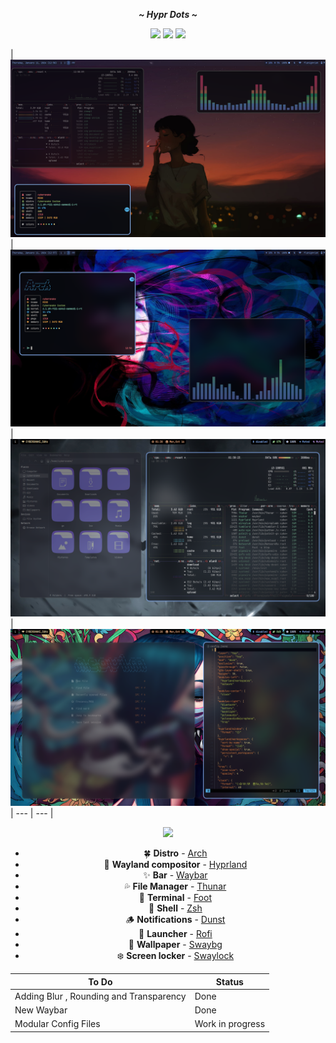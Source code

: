 <div align="center">
  <p></p>
  <p><b><i> ~ Hypr Dots ~ </i></b></p>
  <img src="https://img.shields.io/github/last-commit/cybersnake223/Hypr?color=%23c4a7e7&style=for-the-badge">
  <img src="https://img.shields.io/github/repo-size/cybersnake223/Hypr?color=%23c4a7e7&style=for-the-badge">
  <img src="https://img.shields.io/github/stars/cybersnake223/Hypr?color=%23c4a7e7&style=for-the-badge">
</div>


| ![1](asset1.png) | ![2](asset2.png)  
| ![3](asset3.png) | ![4](asset4.png)  
| --- | --- |  

<div align="center"><img src="https://raw.githubusercontent.com/catppuccin/catppuccin/main/assets/footers/gray0_ctp_on_line.png"></div>

<div align="center">
  <p></p>
  
  - 🍀 **Distro** - [Arch](https://archlinux.org/) 
  - 🌼 **Wayland compositor** - [Hyprland](https://hyprland.org/) 
  - ✨ **Bar** - [Waybar](https://github.com/Alexays/Waybar) 
  - 💦 **File Manager** - [Thunar](https://gitlab.xfce.org/xfce/thunar) 
  - 🌷 **Terminal** - [Foot](https://github.com/DanteAlighierin/foot) 
  - 🍄 **Shell** - [Zsh](https://zsh.sourceforge.io/) 
  - 🪵 **Notifications** - [Dunst](https://github.com/emersion/mako) 
  - 🌻 **Launcher** - [Rofi](https://github.com/lbonn/rofi) 
  - 🍁 **Wallpaper** - [Swaybg](https://github.com/swaywm/swaybg) 
  - ❄️ **Screen locker** - [Swaylock](https://github.com/swaywm/swaylock) 
</div>  
  
  
| To Do | Status |
|---|---|
| Adding Blur , Rounding and Transparency | Done |
| New Waybar | Done |
| Modular Config Files | Work in progress |

